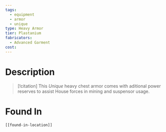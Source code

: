 ```yaml
---
tags:
  - equipment
  - armor
  - unique
type: Heavy Armor
tier: Plastanium
fabricators:
  - Advanced Garment
cost:
---
```

# Description
> [!citation]
>This *Unique* heavy chest armor comes with aditional power reserves to assist House forces in mining and suspensor usage.
# Found In
```meta-bind-embed
[[found-in-location]]
```
